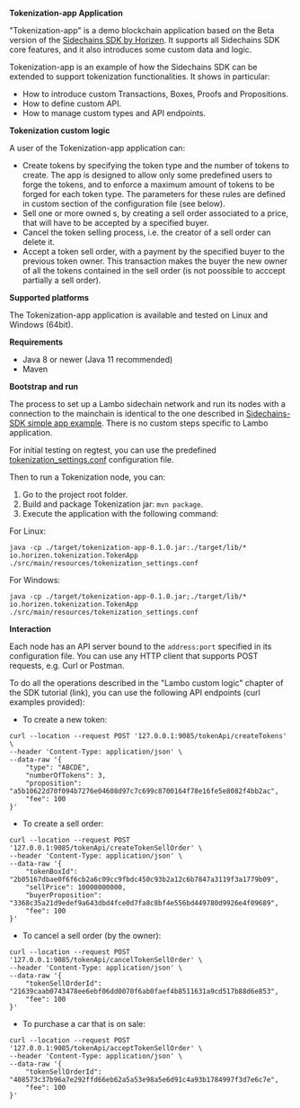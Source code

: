 **Tokenization-app Application**

"Tokenization-app" is a demo blockchain application based on the Beta version of the [Sidechains SDK by Horizen](https://github.com/HorizenOfficial/Sidechains-SDK). It supports all Sidechains SDK core features, and it also introduces some custom data and logic.

Tokenization-app is an example of how the Sidechains SDK can be extended to support tokenization functionalities. It shows in particular:
* How to introduce custom Transactions, Boxes, Proofs and Propositions.
* How to define custom API.
* How to manage custom types and API endpoints.

**Tokenization custom logic**

A user of the Tokenization-app application can:
* Create tokens by specifying the token type and the number of tokens to create. 
The app is designed to allow only some predefined users to forge the tokens, and to enforce a maximum amount of tokens to be forged for each token type. The parameters for these rules are defined in custom section of the configuration file (see below).
* Sell one or more owned s, by creating a sell order associated to a price, that will have to be accepted by a specified buyer.
* Cancel the token selling process, i.e. the creator of a sell order can delete it.
* Accept a token sell order, with a payment by the specified buyer to the previous token owner. This transaction makes the buyer the new owner of all the tokens contained in the sell order (is not poossible to acccept partially a sell order).

**Supported platforms**

The Tokenization-app application is available and tested on Linux and Windows (64bit).

**Requirements**

* Java 8 or newer (Java 11 recommended)
* Maven

**Bootstrap and run**

The process to set up a Lambo sidechain network and run its nodes with a connection to the mainchain is identical to the one described in [Sidechains-SDK simple app example](https://github.com/HorizenOfficial/Sidechains-SDK/blob/master/examples/simpleapp/mc_sc_workflow_example.md). There is no custom steps specific to Lambo application.

For initial testing on regtest, you can use the predefined [tokenization_settings.conf](src/main/resources/tokenization_settings.conf) configuration file.

Then to run a Tokenization node, you can:
1. Go to the project root folder.
2. Build and package Tokenization jar: `mvn package`.
3. Execute the application with the following command:

For Linux: 
```
java -cp ./target/tokenization-app-0.1.0.jar:./target/lib/* io.horizen.tokenization.TokenApp ./src/main/resources/tokenization_settings.conf
```

For Windows:
```
java -cp ./target/tokenization-app-0.1.0.jar;./target/lib/* io.horizen.tokenization.TokenApp ./src/main/resources/tokenization_settings.conf
```



**Interaction**

Each node has an API server bound to the `address:port` specified in its configuration file. You can use any HTTP client that supports POST requests, e.g. Curl or Postman.

To do all the operations described in the "Lambo custom logic" chapter of the SDK tutorial (link), you can use the following API endpoints (curl examples provided):

* To create a new token:
```
curl --location --request POST '127.0.0.1:9085/tokenApi/createTokens' \
--header 'Content-Type: application/json' \
--data-raw '{
    "type": "ABCDE",
    "numberOfTokens": 3,
    "proposition": "a5b10622d70f094b7276e04608d97c7c699c8700164f78e16fe5e8082f4bb2ac",
    "fee": 100
}'
```

* To create a sell order:
```
curl --location --request POST '127.0.0.1:9085/tokenApi/createTokenSellOrder' \
--header 'Content-Type: application/json' \
--data-raw '{
    "tokenBoxId": "2b05167dbae0f6f6cb2a6c09cc9fbdc450c93b2a12c6b7847a3119f3a1779b09",
    "sellPrice": 10000000000,
    "buyerProposition": "3368c35a21d9edef9a643dbd4fce0d7fa8c8bf4e556bd449780d9926e4f09689",
    "fee": 100
}'
```
* To cancel a sell order (by the owner):
```
curl --location --request POST '127.0.0.1:9085/tokenApi/cancelTokenSellOrder' \
--header 'Content-Type: application/json' \
--data-raw '{
    "tokenSellOrderId": "21639caab0743478ee6ebf06dd0070f6ab0faef4b8511631a9cd517b88d6e853",
    "fee": 100
}'
```  
* To purchase a car that is on sale:
```
curl --location --request POST '127.0.0.1:9085/tokenApi/acceptTokenSellOrder' \
--header 'Content-Type: application/json' \
--data-raw '{
    "tokenSellOrderId": "408573c37b96a7e292ffd66eb62a5a53e98a5e6d91c4a93b1784997f3d7e6c7e",
    "fee": 100
}'
```



